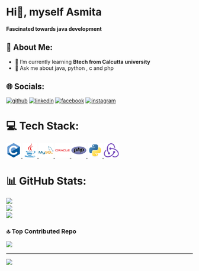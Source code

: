 # Hi👋, myself Asmita 
#### Fascinated towards java development
## 💫 About Me:
- 🌱 I’m currently learning **Btech from Calcutta university**
- 💬 Ask me about java, python , c and php

## 🌐 Socials:
[<img src='https://github.githubassets.com/assets/GitHub-Mark-ea2971cee799.png' alt='github' height='40'>](https://github.com/bagashu2525)  [<img src='https://static.vecteezy.com/system/resources/previews/018/930/587/original/linkedin-logo-linkedin-icon-transparent-free-png.png' alt='linkedin' height='40'>](https://www.linkedin.com/in/asmita-bag-361968232/)  [<img src='https://upload.wikimedia.org/wikipedia/commons/e/ee/Logo_de_Facebook.png' alt='facebook' height='40'>](https://www.facebook.com/asmita.bag.31)  [<img src='https://img.freepik.com/free-vector/instagram-vector-social-media-icon-7-june-2021-bangkok-thailand_53876-136728.jpg?size=338&ext=jpg&ga=GA1.1.34264412.1712880000&semt=ais' alt='instagram' height='40'>](https://www.instagram.com/asmitabag8/)  


# 💻 Tech Stack:
<p align="left"> <a href="https://www.cprogramming.com/" target="_blank" rel="noreferrer"> <img src="https://raw.githubusercontent.com/devicons/devicon/master/icons/c/c-original.svg" alt="c" width="40" height="40"/> </a> <a href="https://www.java.com" target="_blank" rel="noreferrer"> <img src="https://raw.githubusercontent.com/devicons/devicon/master/icons/java/java-original.svg" alt="java" width="40" height="40"/> </a> <a href="https://www.mysql.com/" target="_blank" rel="noreferrer"> <img src="https://raw.githubusercontent.com/devicons/devicon/master/icons/mysql/mysql-original-wordmark.svg" alt="mysql" width="40" height="40"/> </a> <a href="https://www.oracle.com/" target="_blank" rel="noreferrer"> <img src="https://raw.githubusercontent.com/devicons/devicon/master/icons/oracle/oracle-original.svg" alt="oracle" width="40" height="40"/> </a> <a href="https://www.php.net" target="_blank" rel="noreferrer"> <img src="https://raw.githubusercontent.com/devicons/devicon/master/icons/php/php-original.svg" alt="php" width="40" height="40"/> </a> <a href="https://www.python.org" target="_blank" rel="noreferrer"> <img src="https://raw.githubusercontent.com/devicons/devicon/master/icons/python/python-original.svg" alt="python" width="40" height="40"/> </a> <a href="https://redux.js.org" target="_blank" rel="noreferrer"> <img src="https://raw.githubusercontent.com/devicons/devicon/master/icons/redux/redux-original.svg" alt="redux" width="40" height="40"/> </a> </p>

# 📊 GitHub Stats:
![](https://github-readme-stats.vercel.app/api?username=bagashu2525&theme=dark&hide_border=true&include_all_commits=true&count_private=false)<br/>
![](https://github-readme-streak-stats.herokuapp.com/?user=bagashu2525&theme=dark&hide_border=true)<br/>
![](https://github-readme-stats.vercel.app/api/top-langs/?username=bagashu2525&theme=dark&hide_border=true&include_all_commits=true&count_private=false&layout=compact)

### 🔝 Top Contributed Repo
![](https://github-contributor-stats.vercel.app/api?username=bagashu2525&limit=5&theme=dark&combine_all_yearly_contributions=true)

---
[![](https://visitcount.itsvg.in/api?id=bagashu2525&icon=0&color=0)](https://visitcount.itsvg.in)

<!-- Proudly created with GPRM ( https://gprm.itsvg.in ) -->
